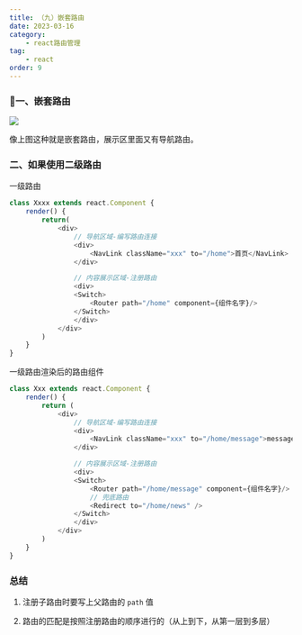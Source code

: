 ```yaml
---
title: （九）嵌套路由
date: 2023-03-16
category:
    - react路由管理
tag: 
    - react
order: 9
---
```


### 🍇一、嵌套路由

![](https://image.zswei.xyz/img/202303161400831.png)

像上图这种就是嵌套路由，展示区里面又有导航路由。

### 二、如果使用二级路由
一级路由
```js
class Xxxx extends react.Component {
    render() {
        return(
            <div>
                // 导航区域-编写路由连接
                <div>
                    <NavLink className="xxx" to="/home">首页</NavLink>
                </div>

                // 内容展示区域-注册路由
                <div>
                <Switch>
                    <Router path="/home" component={组件名字}/>
                </Switch>
                </div>
            </div>
        )
    }
}
```
一级路由渲染后的路由组件
```js
class Xxx extends react.Component {
    render() {
        return (
            <div>
                // 导航区域-编写路由连接
                <div>
                    <NavLink className="xxx" to="/home/message">message</NavLink>
                </div>

                // 内容展示区域-注册路由
                <div>
                <Switch>
                    <Router path="/home/message" component={组件名字}/>
                    // 兜底路由
                    <Redirect to="/home/news" />
                </Switch>
                </div>
            </div>
        ) 
    }
}
```


### 总结
1. 注册子路由时要写上父路由的 `path` 值

2. 路由的匹配是按照注册路由的顺序进行的（从上到下，从第一层到多层）